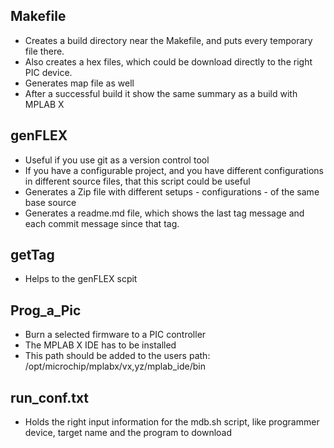 Makefile
--------
+ Creates a build directory near the Makefile, and puts every temporary file there.
+ Also creates a hex files, which could be download directly to the right PIC device.
+ Generates map file as well
+ After a successful build it show the same summary as a build with MPLAB X

genFLEX
-------
+ Useful if you use git as a version control tool
+ If you have a configurable project, and you have different configurations in different source files, that this script could be useful
+ Generates a Zip file with different setups - configurations - of the same base source
+ Generates a readme.md file, which shows the last tag message and each commit message since that tag.


getTag
------
+ Helps to the genFLEX scpit


Prog_a_Pic
----------
+ Burn a selected firmware to a PIC controller
+ The MPLAB X IDE has to be installed
+ This path should be added to the users path: /opt/microchip/mplabx/vx,yz/mplab_ide/bin


run_conf.txt
------------
+ Holds the right input information for the mdb.sh script, like programmer device, target name and the program to download





